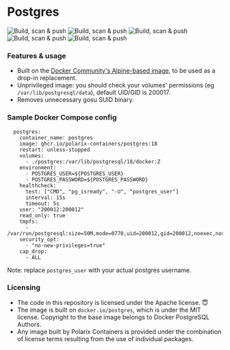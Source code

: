 # Postgres

![Build, scan & push](https://github.com/Polarix-Containers/postgres/actions/workflows/build-17.yml/badge.svg)
![Build, scan & push](https://github.com/Polarix-Containers/postgres/actions/workflows/build-16.yml/badge.svg)
![Build, scan & push](https://github.com/Polarix-Containers/postgres/actions/workflows/build-15.yml/badge.svg)
![Build, scan & push](https://github.com/Polarix-Containers/postgres/actions/workflows/build-14.yml/badge.svg)
![Build, scan & push](https://github.com/Polarix-Containers/postgres/actions/workflows/build-13.yml/badge.svg)

### Features & usage
- Built on the [Docker Community's Alpine-based image](https://github.com/docker-library/postgres), to be used as a drop-in replacement.
- Unprivileged image: you should check your volumes' permissions (eg `/var/lib/postgresql/data`), default UID/GID is 200017.
- Removes unnecessary gosu SUID binary.

### Sample Docker Compose config

```
  postgres:
    container_name: postgres
    image: ghcr.io/polarix-containers/postgres:18
    restart: unless-stopped
    volumes:
      - ./postgres:/var/lib/postgresql/18/docker:Z
    environment:
      - POSTGRES_USER=${POSTGRES_USER}
      - POSTGRES_PASSWORD=${POSTGRES_PASSWORD}
    healthcheck:
      test: ["CMD", "pg_isready", "-U", "postgres_user"]
      interval: 15s
      timeout: 5s
    user: "200012:200012"
    read_only: true
    tmpfs:
      - /var/run/postgresql:size=50M,mode=0770,uid=200012,gid=200012,noexec,nosuid,nodev
    security_opt:
      - "no-new-privileges=true"
    cap_drop:
      - ALL
```

Note: replace `postgres_user` with your actual postgres username.

### Licensing
- The code in this repository is licensed under the Apache license. 😇
- The image is built on `docker.io/postgres`, which is under the MIT license. Copyright to the base image belongs to Docker PostgreSQL Authors.
- Any image built by Polarix Containers is provided under the combination of license terms resulting from the use of individual packages.
